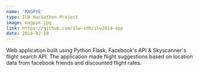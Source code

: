 ```yaml
---
name: 'MAGPYE'
type: ILW Hackathon Project
image: magpye.jpg
link: https://github.com/ilw-sdh/ilw2014-app
date: 2014-02-18
---
```


Web application built using Python Flask, Facebook's API & Skyscanner's flight search API.
The application made flight suggestions based on location data from facebook friends and 
discounted flight rates.


